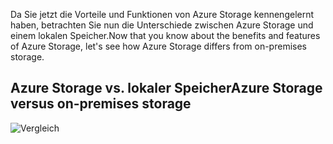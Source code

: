 <span data-ttu-id="c0251-101">Da Sie jetzt die Vorteile und Funktionen von Azure Storage kennengelernt haben, betrachten Sie nun die Unterschiede zwischen Azure Storage und einem lokalen Speicher.</span><span class="sxs-lookup"><span data-stu-id="c0251-101">Now that you know about the benefits and features of Azure Storage, let's see how Azure Storage differs from on-premises storage.</span></span>

## <a name="azure-storage-versus-on-premises-storage"></a><span data-ttu-id="c0251-102">Azure Storage vs. lokaler Speicher</span><span class="sxs-lookup"><span data-stu-id="c0251-102">Azure Storage versus on-premises storage</span></span>

![Vergleich](../media-draft/Comparison.png)
